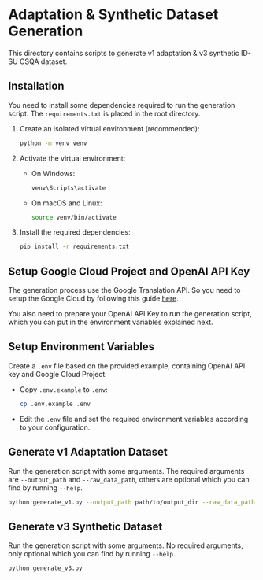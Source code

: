 # Adaptation & Synthetic Dataset Generation

This directory contains scripts to generate v1 adaptation & v3 synthetic ID-SU CSQA dataset.

## Installation

You need to install some dependencies required to run the generation script. The `requirements.txt` is placed in the root directory.

1. Create an isolated virtual environment (recommended):

   ```bash
   python -m venv venv
   ```

2. Activate the virtual environment:

   - On Windows:
     ```bash
     venv\Scripts\activate
     ```
   - On macOS and Linux:
     ```bash
     source venv/bin/activate
     ```

3. Install the required dependencies:
   ```bash
   pip install -r requirements.txt
   ```

## Setup Google Cloud Project and OpenAI API Key

The generation process use the Google Translation API. So you need to setup the Google Cloud by following this guide [here](https://cloud.google.com/translate/docs/setup?_ga=2.228297949.-1989954949.1697698668).

You also need to prepare your OpenAI API Key to run the generation script, which you can put in the environment variables explained next.

## Setup Environment Variables

Create a `.env` file based on the provided example, containing OpenAI API key and Google Cloud Project:

- Copy `.env.example` to `.env`:
  ```bash
  cp .env.example .env
  ```
- Edit the `.env` file and set the required environment variables according to your configuration.

## Generate v1 Adaptation Dataset

Run the generation script with some arguments. The required arguments are `--output_path` and `--raw_data_path`, others are optional which you can find by running `--help`.

```bash
python generate_v1.py --output_path path/to/output_dir --raw_data_path path/to/raw_data
```

## Generate v3 Synthetic Dataset

Run the generation script with some arguments. No required arguments, only optional which you can find by running `--help`.

```bash
python generate_v3.py
```
